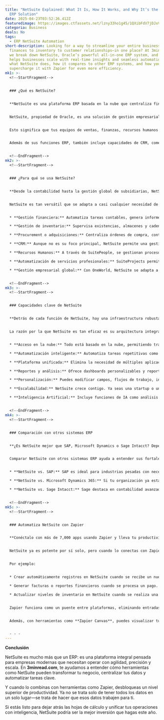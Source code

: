 ```yaml
---
title: "NetSuite Explained: What It Is, How It Works, and Why It’s the Ultimate
  ERP Solution"
date: 2025-04-23T03:52:26.412Z
featuredimage: https://images.ctfassets.net/lzny33ho1g45/1QXibFdV7jDJxVLmdxkvTp/d8c26c7ad52cacf499f96a50e625c820/netsuite-app-tips-hero.jpg?w=1520&fm=avif&q=31&fit=thumb&h=760
categoria: Business
deals: No
tags:
  - ERP NetSuite Automation
short-description: Looking for a way to streamline your entire business—from
  finances to inventory to customer relationships—in one place? At 3minread.com,
  we break down NetSuite, Oracle’s powerful all-in-one ERP system, and how it
  helps businesses scale with real-time insights and seamless automation. Learn
  what NetSuite does, how it compares to other ERP systems, and how you can
  supercharge it with Zapier for even more efficiency.
mk1: >-
  <!--StartFragment-->


  ### ¿Qué es NetSuite?


  **NetSuite es una plataforma ERP basada en la nube que centraliza finanzas, operaciones, CRM y más en una sola solución.**


  NetSuite, propiedad de Oracle, es una solución de gestión empresarial en la nube que combina múltiples funciones operativas en un solo sistema integrado. A diferencia de usar herramientas aisladas para manejar contabilidad, ventas, inventario o relaciones con clientes, NetSuite ofrece un enfoque unificado donde todo se comunica en tiempo real.


  Esto significa que tus equipos de ventas, finanzas, recursos humanos y logística trabajan con la misma información, eliminando errores de duplicación de datos y acelerando la toma de decisiones. Su diseño como sistema ERP (Enterprise Resource Planning) lo posiciona como una de las plataformas más completas para empresas que desean escalar sin perder control operativo.


  Además de sus funciones ERP, también incluye capacidades de CRM, comercio electrónico y automatización profesional, lo que lo convierte en una navaja suiza empresarial para negocios modernos.


  <!--EndFragment-->
mk2: >-
  <!--StartFragment-->


  ### ¿Para qué se usa NetSuite?


  **Desde la contabilidad hasta la gestión global de subsidiarias, NetSuite cubre todos los aspectos operativos de una empresa.**


  NetSuite es tan versátil que se adapta a casi cualquier necesidad de negocio. Estas son algunas de sus funciones más destacadas:


  * **Gestión financiera:** Automatiza tareas contables, genera informes financieros detallados y ofrece visibilidad en tiempo real del flujo de caja, ingresos y gastos. Ideal para evitar errores financieros y mejorar la planificación.

  * **Gestión de inventario:** Supervisa existencias, almacenes y cadenas de suministro desde una sola vista. Sus herramientas de reabastecimiento basadas en datos históricos ayudan a evitar quiebres de stock o sobrecarga de inventario.

  * **Procurement o adquisiciones:** Centraliza órdenes de compra, contratos con proveedores y control de gastos, todo dentro de una interfaz intuitiva que mejora la visibilidad y reduce errores.

  * **CRM:** Aunque no es su foco principal, NetSuite permite una gestión eficiente de clientes, prospectos y proveedores, sincronizando ventas, marketing y atención al cliente.

  * **Recursos Humanos:** A través de SuitePeople, se gestionan procesos como nóminas, evaluaciones de desempeño y programas de reconocimiento. También enlaza el rendimiento del equipo con resultados financieros.

  * **Automatización de servicios profesionales:** SuiteProjects permite gestionar proyectos completos, desde presupuestos hasta facturación, con herramientas de asignación de recursos y análisis de rentabilidad en tiempo real.

  * **Gestión empresarial global:** Con OneWorld, NetSuite se adapta a negocios con múltiples entidades o que operan internacionalmente. Soporta múltiples monedas, idiomas y regulaciones locales.


  <!--EndFragment-->
mk3: >-
  <!--StartFragment-->


  ### Capacidades clave de NetSuite


  **Detrás de cada función de NetSuite, hay una infraestructura robusta pensada para escalar y adaptarse a tu negocio.**


  La razón por la que NetSuite es tan eficaz es su arquitectura integral. Aquí te mostramos algunas de sus capacidades más poderosas:


  * **Acceso en la nube:** Todo está basado en la nube, permitiendo trabajar desde cualquier lugar con datos actualizados al instante.

  * **Automatización inteligente:** Automatiza tareas repetitivas como notificaciones, generación de reportes o reabastecimiento automático de inventario, lo que reduce el trabajo manual y los errores.

  * **Plataforma unificada:** Elimina la necesidad de múltiples aplicaciones. Desde ventas hasta contabilidad, todo está centralizado y sincronizado.

  * **Reportes y análisis:** Ofrece dashboards personalizables y reportes avanzados para monitorear KPIs, detectar tendencias y tomar decisiones basadas en datos.

  * **Personalización:** Puedes modificar campos, flujos de trabajo, informes y paneles para adaptarlos exactamente a tus procesos internos.

  * **Escalabilidad:** NetSuite crece contigo. Ya seas una startup o una empresa global, la plataforma se adapta sin perder eficiencia.

  * **Inteligencia Artificial:** Incluye funciones de IA como análisis predictivo, automatización de decisiones y gestión inteligente de inventarios.


  <!--EndFragment-->
mk4: >-
  <!--StartFragment-->


  ### Comparación con otros sistemas ERP


  **¿Es NetSuite mejor que SAP, Microsoft Dynamics o Sage Intacct? Depende de tus necesidades empresariales.**


  Comparar NetSuite con otros sistemas ERP ayuda a entender sus fortalezas únicas:


  * **NetSuite vs. SAP:** SAP es ideal para industrias pesadas con necesidades regulatorias complejas. NetSuite, por su parte, es más ágil, fácil de implementar y altamente personalizable para empresas en crecimiento.

  * **NetSuite vs. Microsoft Dynamics 365:** Si tu organización ya está integrada con el ecosistema de Microsoft, Dynamics puede ser una solución natural. Sin embargo, NetSuite ofrece una experiencia más completa y nativa en la nube, ideal para empresas que quieren centralizar todo en una sola plataforma.

  * **NetSuite vs. Sage Intacct:** Sage destaca en contabilidad avanzada, especialmente para ONGs y empresas de servicios. NetSuite va más allá, ofreciendo ERP completo con CRM, gestión de inventario y más.


  <!--EndFragment-->
mk5: >-
  <!--StartFragment-->


  ### Automatiza NetSuite con Zapier


  **Conéctalo con más de 7,000 apps usando Zapier y lleva tu productividad al siguiente nivel.**


  NetSuite ya es potente por sí solo, pero cuando lo conectas con Zapier, se convierte en una herramienta aún más poderosa. ¿Por qué? Porque puedes automatizar tareas entre NetSuite y miles de otras aplicaciones, incluso aquellas con las que no tiene integración directa.


  Por ejemplo:


  * Crear automáticamente registros en NetSuite cuando se recibe un nuevo lead en tu CRM.

  * Generar facturas o reportes financieros cuando se procesa un pago.

  * Actualizar niveles de inventario en NetSuite cuando se realiza una venta en tu tienda eCommerce.


  Zapier funciona como un puente entre plataformas, eliminando entradas manuales y mejorando la eficiencia operativa. Puedes configurar flujos personalizados en minutos y mantener tu equipo sincronizado sin esfuerzo.


  Además, con herramientas como **Zapier Canvas**, puedes visualizar tus flujos de trabajo automatizados, realizar ajustes y escalar tu sistema con facilidad, todo sin necesidad de escribir código.


  - - -
---
```

**Conclusión**

NetSuite es mucho más que un ERP: es una plataforma integral pensada para empresas modernas que necesitan operar con agilidad, precisión y escala. En **3minread.com**, te ayudamos a entender cómo herramientas como NetSuite pueden transformar tu negocio, centralizar tus datos y automatizar tareas clave.

Y cuando lo combinas con herramientas como Zapier, desbloqueas un nivel superior de productividad. Ya no se trata solo de tener todos los datos en un solo lugar—se trata de hacer que esos datos trabajen para ti.

Si estás listo para dejar atrás las hojas de cálculo y unificar tus operaciones con inteligencia, NetSuite podría ser la mejor inversión que hagas este año.

<!--EndFragment-->
